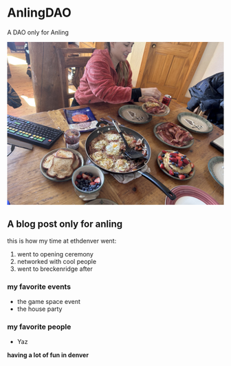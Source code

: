 # AnlingDAO　
A DAO only for Anling

![alt text](IMG_8243.jpg)

## A blog post only for anling

this is how my time at ethdenver went:

1. went to opening ceremony
2. networked with cool people
3. went to breckenridge after

### my favorite events

* the game space event
* the house party

### my favorite people
* Yaz

**having a lot of fun in denver**

